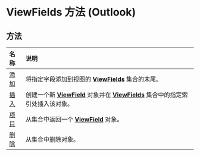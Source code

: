 
# ViewFields 方法 (Outlook)

## 方法



|**名称**|**说明**|
|:-----|:-----|
|[添加](0bf96999-fdb8-d13c-6409-cee150a32c06.md)|将指定字段添加到视图的  **[ViewFields](2516faed-ed11-6cb3-ce9c-b6afa788e909.md)** 集合的末尾。|
|[插入](a975a030-76c9-e877-8df7-601094998fd1.md)|创建一个新  **[ViewField](997319f0-7ff3-a712-8484-2e442965e187.md)** 对象并在 **[ViewFields](2516faed-ed11-6cb3-ce9c-b6afa788e909.md)** 集合中的指定索引处插入该对象。|
|[项目](5b7072b7-5f5e-2a39-1001-0b103a287a78.md)|从集合中返回一个  **[ViewField](997319f0-7ff3-a712-8484-2e442965e187.md)** 对象。|
|[删除](2cd98ed5-72a3-d7a8-319f-ecb936fee7d8.md)|从集合中删除对象。|
